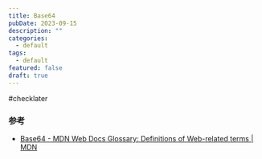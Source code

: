 ```yaml
---
title: Base64
pubDate: 2023-09-15
description: ""
categories:
  - default
tags:
  - default
featured: false
draft: true
---
```

#checklater

### 参考

- [Base64 - MDN Web Docs Glossary: Definitions of Web-related terms | MDN](https://developer.mozilla.org/en-US/docs/Glossary/Base64)